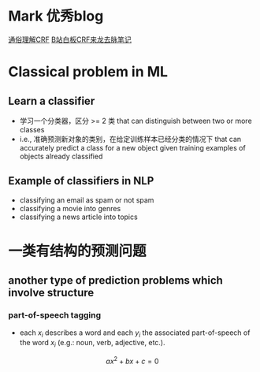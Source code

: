 # Mark 优秀blog
[通俗理解CRF](https://www.zhihu.com/question/35866596)
[B站白板CRF来龙去脉笔记](https://anxiang1836.github.io/2019/11/05/NLP_From_HMM_to_CRF/)


# Classical problem in ML

## Learn a classifier 
- 学习一个分类器，区分 >= 2 类 that can distinguish between two or more classes
- i.e., 准确预测新对象的类别，在给定训练样本已经分类的情况下 that can accurately predict a class for a new object given training examples of objects already classified

## Example of classifiers in NLP
- classifying an email as spam or not spam
- classifying a movie into genres
- classifying a news article into topics

# 一类有结构的预测问题
## another type of prediction problems which involve structure
### part-of-speech tagging
- each $x_i$ describes a word and each $y_i$ the associated part-of-speech of the word $x_i$ (e.g.: noun, verb, adjective, etc.).

$$ ax^2 + bx + c = 0 $$
